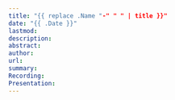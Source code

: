 ```yaml
---
title: "{{ replace .Name "-" " " | title }}"
date: "{{ .Date }}"
lastmod:
description:
abstract: 
author:
url: 
summary:
Recording:
Presentation:
---
```

